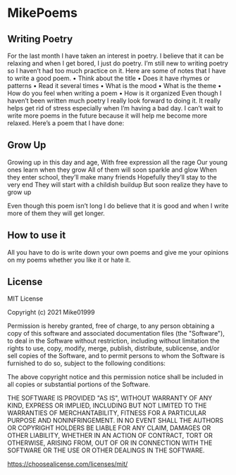 # MikePoems
## Writing Poetry

For the last month I have taken an interest in poetry. I believe that it can be relaxing and when I get bored, I just do poetry. I’m still new to writing poetry so I haven’t had too much practice on it. Here are some of notes that I have to write a good poem.
•	Think about the title
•	Does it have rhymes or patterns
•	Read it several times
•	What is the mood
•	What is the theme
•	How do you feel when writing a poem
•	How is it organized
Even though I haven’t been written much poetry I really look forward to doing it. It really helps get rid of stress especially when I’m having a bad day. I can’t wait to write more poems in the future because it will help me become more relaxed. Here’s a poem that I have done:

## Grow Up

Growing up in this day and age,
With free expression all the rage
Our young ones learn when they grow
All of them will soon sparkle and glow
When they enter school, they’ll make many friends
Hopefully they’ll stay to the very end
They will start with a childish buildup
But soon realize they have to grow up

Even though this poem isn’t long I do believe that it is good and when I write more of them they will get longer.

## How to use it

All you have to do is write down your own poems and give me your opinions on my poems whether you like it or hate it.

## License

MIT License

Copyright (c) 2021 Mike01999

Permission is hereby granted, free of charge, to any person obtaining a copy
of this software and associated documentation files (the "Software"), to deal
in the Software without restriction, including without limitation the rights
to use, copy, modify, merge, publish, distribute, sublicense, and/or sell
copies of the Software, and to permit persons to whom the Software is
furnished to do so, subject to the following conditions:

The above copyright notice and this permission notice shall be included in all
copies or substantial portions of the Software.

THE SOFTWARE IS PROVIDED "AS IS", WITHOUT WARRANTY OF ANY KIND, EXPRESS OR
IMPLIED, INCLUDING BUT NOT LIMITED TO THE WARRANTIES OF MERCHANTABILITY,
FITNESS FOR A PARTICULAR PURPOSE AND NONINFRINGEMENT. IN NO EVENT SHALL THE
AUTHORS OR COPYRIGHT HOLDERS BE LIABLE FOR ANY CLAIM, DAMAGES OR OTHER
LIABILITY, WHETHER IN AN ACTION OF CONTRACT, TORT OR OTHERWISE, ARISING FROM,
OUT OF OR IN CONNECTION WITH THE SOFTWARE OR THE USE OR OTHER DEALINGS IN THE
SOFTWARE.

https://choosealicense.com/licenses/mit/
